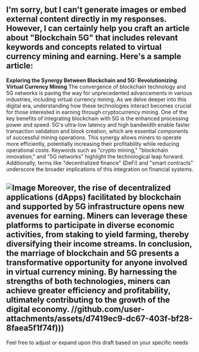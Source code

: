 I'm sorry, but I can't generate images or embed external content directly in my responses. However, I can certainly help you craft an article about "Blockchain 5G" that includes relevant keywords and concepts related to virtual currency mining and earning. Here's a sample article:
---
**Exploring the Synergy Between Blockchain and 5G: Revolutionizing Virtual Currency Mining**
The convergence of blockchain technology and 5G networks is paving the way for unprecedented advancements in various industries, including virtual currency mining. As we delve deeper into this digital era, understanding how these technologies interact becomes crucial for those interested in earning through cryptocurrency mining.
One of the key benefits of integrating blockchain with 5G is the enhanced processing power and speed. 5G's ultra-low latency and high bandwidth enable faster transaction validation and block creation, which are essential components of successful mining operations. This synergy allows miners to operate more efficiently, potentially increasing their profitability while reducing operational costs.
Keywords such as "crypto mining," "blockchain innovation," and "5G networks" highlight the technological leap forward. Additionally, terms like "decentralized finance" (DeFi) and "smart contracts" underscore the broader implications of this integration on financial systems.

![Image](https://github.com/user-attachments/assets/d7419ec9-dc67-403f-bf28-8faea5f1f74f)
Moreover, the rise of decentralized applications (dApps) facilitated by blockchain and supported by 5G infrastructure opens new avenues for earning. Miners can leverage these platforms to participate in diverse economic activities, from staking to yield farming, thereby diversifying their income streams.
In conclusion, the marriage of blockchain and 5G presents a transformative opportunity for anyone involved in virtual currency mining. By harnessing the strengths of both technologies, miners can achieve greater efficiency and profitability, ultimately contributing to the growth of the digital economy.
 //github.com/user-attachments/assets/d7419ec9-dc67-403f-bf28-8faea5f1f74f)))
--- 
Feel free to adjust or expand upon this draft based on your specific needs

